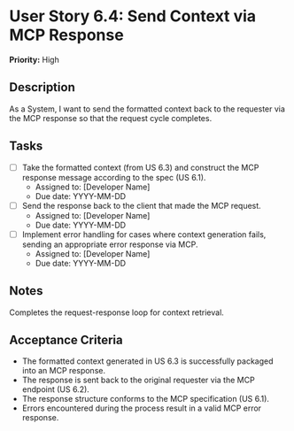 # User Story 6.4: Send Context via MCP Response

**Priority:** High

## Description
As a System, I want to send the formatted context back to the requester via the MCP response so that the request cycle completes.

## Tasks
- [ ] Take the formatted context (from US 6.3) and construct the MCP response message according to the spec (US 6.1).
  - Assigned to: [Developer Name]
  - Due date: YYYY-MM-DD
- [ ] Send the response back to the client that made the MCP request.
  - Assigned to: [Developer Name]
  - Due date: YYYY-MM-DD
- [ ] Implement error handling for cases where context generation fails, sending an appropriate error response via MCP.
  - Assigned to: [Developer Name]
  - Due date: YYYY-MM-DD

## Notes
Completes the request-response loop for context retrieval.

## Acceptance Criteria
- The formatted context generated in US 6.3 is successfully packaged into an MCP response.
- The response is sent back to the original requester via the MCP endpoint (US 6.2).
- The response structure conforms to the MCP specification (US 6.1).
- Errors encountered during the process result in a valid MCP error response.
